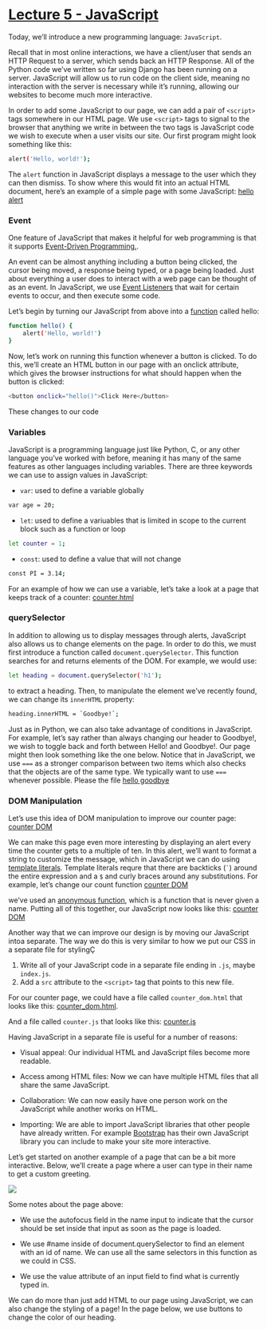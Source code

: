 # [Lecture 5 - JavaScript](https://cs50.harvard.edu/web/2020/weeks/5/)

Today, we’ll introduce a new programming language: ```JavaScript```.

Recall that in most online interactions, we have a client/user that sends an HTTP Request to a server, which sends back an HTTP Response. All of the Python code we’ve written so far using Django has been running on a server. JavaScript will allow us to run code on the client side, meaning no interaction with the server is necessary while it’s running, allowing our websites to become much more interactive.

In order to add some JavaScript to our page, we can add a pair of ```<script>``` tags somewhere in our HTML page. We use ```<script>``` tags to signal to the browser that anything we write in between the two tags is JavaScript code we wish to execute when a user visits our site. Our first program might look something like this:

```Bash
alert('Hello, world!');
```

The ```alert``` function in JavaScript displays a message to the user which they can then dismiss. To show where this would fit into an actual HTML document, here’s an example of a simple page with some JavaScript: [hello alert](html/hello_alert.html)

### Event

One feature of JavaScript that makes it helpful for web programming is that it supports [Event-Driven Programming.](https://vsvaibhav2016.medium.com/introduction-to-event-driven-programming-28161b79c223).

An event can be almost anything including a button being clicked, the cursor being moved, a response being typed, or a page being loaded. Just about everything a user does to interact with a web page can be thought of as an event. In JavaScript, we use [Event Listeners](https://www.w3schools.com/js/js_htmldom_eventlistener.asp) that wait for certain events to occur, and then execute some code.

Let’s begin by turning our JavaScript from above into a [function](https://www.w3schools.com/js/js_functions.asp) called hello:

```Bash
function hello() {
    alert('Hello, world!')
}
```

Now, let’s work on running this function whenever a button is clicked. To do this, we’ll create an HTML button in our page with an onclick attribute, which gives the browser instructions for what should happen when the button is clicked:

```Bash
<button onclick="hello()">Click Here</button>
```

These changes to our code

### Variables

JavaScript is a programming language just like Python, C, or any other language you’ve worked with before, meaning it has many of the same features as other languages including variables. There are three keywords we can use to assign values in JavaScript:

- ```var```: used to define a variable globally

```Bash
var age = 20;
```

- ```let```: used to define a variuables that is limited in scope to the current block such as a function or loop

```Bash
let counter = 1;
```

- ```const```: used to define a value that will not change

```Bash
const PI = 3.14;
```

For an example of how we can use a variable, let’s take a look at a page that keeps track of a counter: [counter.html](html/counter.html)

### querySelector

In addition to allowing us to display messages through alerts, JavaScript also allows us to change elements on the page. In order to do this, we must first introduce a function called ```document.querySelector```. This function searches for and returns elements of the DOM. For example, we would use:

```Bash
let heading = document.querySelector('h1');
```

to extract a heading. Then, to manipulate the element we’ve recently found, we can change its ```innerHTML``` property:

```Bash
heading.innerHTML = `Goodbye!`;
```

Just as in Python, we can also take advantage of conditions in JavaScript. For example, let’s say rather than always changing our header to Goodbye!, we wish to toggle back and forth between Hello! and Goodbye!. Our page might then look something like the one below. Notice that in JavaScript, we use ```===``` as a stronger comparison between two items which also checks that the objects are of the same type. We typically want to use ```===``` whenever possible. Please the file [hello goodbye](/html/hello_goodbye.html)

### DOM Manipulation

Let’s use this idea of DOM manipulation to improve our counter page: [counter DOM](html/counter_dom.html)

We can make this page even more interesting by displaying an alert every time the counter gets to a multiple of ten. In this alert, we’ll want to format a string to customize the message, which in JavaScript we can do using [template literals](https://developer.mozilla.org/en-US/docs/Web/JavaScript/Reference/Template_literals). Template literals requre that there are backticks (``` ` ```) around the entire expression and a ```$``` and curly braces around any substitutions. For example, let’s change our count function [counter DOM](html/counter_dom.html)

we’ve used an [anonymous function](https://www.w3schools.com/js/js_function_definition.asp), which is a function that is never given a name. Putting all of this together, our JavaScript now looks like this: [counter DOM](html/counter_dom.html)

Another way that we can improve our design is by moving our JavaScript intoa separate. The way
we do this is very similar to how we put our CSS in a separate file for stylingÇ

1. Write all of your JavaScript code in a separate file ending in ```.js```, maybe ```index.js```.
2. Add a ```src``` attribute to the ```<script>``` tag that points to this new file.

For our counter page, we could have a file called ```counter_dom.html``` that looks like this: [counter_dom.html](/html/counter_dom.html).

And a file called ```counter.js``` that looks like this: [counter.js](html/counter.js)

Having JavaScript in a separate file is useful for a number of reasons:

- Visual appeal: Our individual HTML and JavaScript files become more readable.

- Access among HTML files: Now we can have multiple HTML files that all share the same JavaScript.

- Collaboration: We can now easily have one person work on the JavaScript while another works on HTML.

- Importing: We are able to import JavaScript libraries that other people have already written. For example [Bootstrap](https://getbootstrap.com/docs/4.5/getting-started/introduction/#js) has their own JavaScript library you can include to make your site more interactive.

Let’s get started on another example of a page that can be a bit more interactive. Below, we’ll create a page where a user can type in their name to get a custom greeting.

![](greetings.gif)

Some notes about the page above:

- We use the autofocus field in the name input to indicate that the cursor should be set inside that input as soon as the page is loaded.

- We use #name inside of document.querySelector to find an element with an id of name. We can use all the same selectors in this function as we could in CSS.

- We use the value attribute of an input field to find what is currently typed in.

We can do more than just add HTML to our page using JavaScript, we can also change the styling of a page! In the page below, we use buttons to change the color of our heading.